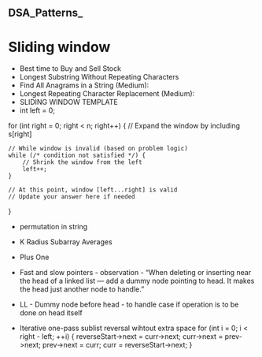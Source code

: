 ## DSA_Patterns_
# Sliding window
- Best time to Buy and Sell Stock
- Longest Substring Without Repeating Characters
- Find All Anagrams in a String (Medium):
- Longest Repeating Character Replacement (Medium):
- SLIDING WINDOW TEMPLATE
- int left = 0;

for (int right = 0; right < n; right++) {
    // Expand the window by including s[right]
    
    // While window is invalid (based on problem logic)
    while (/* condition not satisfied */) {
        // Shrink the window from the left
        left++;
    }

    // At this point, window [left...right] is valid
    // Update your answer here if needed
}

- permutation in string
- K Radius Subarray Averages
- Plus One


- Fast and slow pointers - observation - “When deleting or inserting near the head of a linked list — add a dummy node pointing to head. It makes the head just another node to handle.”
- LL - Dummy node before head - to handle case if operation is to be done on head itself

- Iterative one-pass sublist reversal wihtout extra space
for (int i = 0; i < right - left; ++i) {
            reverseStart->next = curr->next;
            curr->next = prev->next;
            prev->next = curr;
            curr = reverseStart->next;
        }
  
